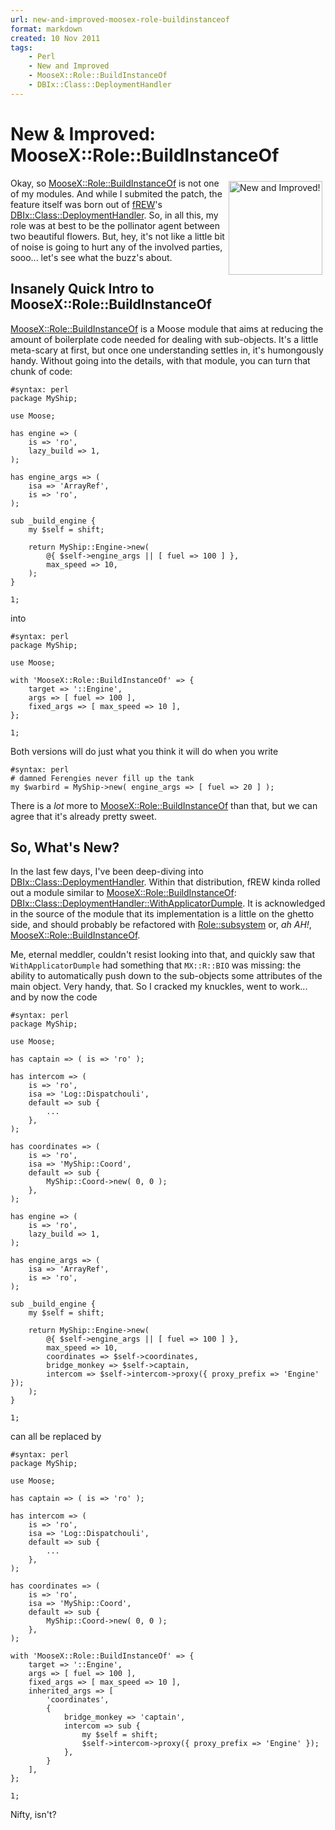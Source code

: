 ```yaml
---
url: new-and-improved-moosex-role-buildinstanceof
format: markdown
created: 10 Nov 2011
tags:
    - Perl
    - New and Improved
    - MooseX::Role::BuildInstanceOf
    - DBIx::Class::DeploymentHandler
---
```


# New &amp; Improved: MooseX::Role::BuildInstanceOf

<div style="float: right; padding: 5px;">
<img src="__ENTRY_DIR__/val_approuve.png" alt="New and Improved!" width="150"/>
</div>

Okay, so [MooseX::Role::BuildInstanceOf](cpan) is not one of my modules.
And while I submited the patch, the feature itself was born out of 
[fREW](http://search.cpan.org/~frew/)'s
[DBIx::Class::DeploymentHandler](cpan). So, in all this, my role was
at best to be the pollinator agent between two beautiful flowers. But, hey,
it's not like a little bit of  noise is going to hurt any of the involved
parties, sooo... let's see what the buzz's about.

## Insanely Quick Intro to MooseX::Role::BuildInstanceOf

[MooseX::Role::BuildInstanceOf](cpan) is a Moose module
that aims at reducing the amount of boilerplate code needed 
for dealing with sub-objects. It's a little meta-scary at first,
but once one understanding settles in, it's humongously handy.
Without going into the details, with that module, you can turn that
chunk of code:

    #syntax: perl
    package MyShip;

    use Moose;

    has engine => (
        is => 'ro',
        lazy_build => 1,
    );

    has engine_args => (
        isa => 'ArrayRef',
        is => 'ro',
    );

    sub _build_engine {
        my $self = shift;

        return MyShip::Engine->new(
            @{ $self->engine_args || [ fuel => 100 ] },
            max_speed => 10,
        );
    }

    1;

into

    #syntax: perl
    package MyShip;

    use Moose;

    with 'MooseX::Role::BuildInstanceOf' => {
        target => '::Engine',
        args => [ fuel => 100 ],
        fixed_args => [ max_speed => 10 ],
    };

    1;

Both versions will do just what you think it will do when you write

    #syntax: perl
    # damned Ferengies never fill up the tank
    my $warbird = MyShip->new( engine_args => [ fuel => 20 ] );

There is a *lot* more to [MooseX::Role::BuildInstanceOf](cpan) than that,
but we can agree that it's already pretty sweet.

## So, What's New?

In the last few days, I've been deep-diving into 
[DBIx::Class::DeploymentHandler](cpan).  Within that
distribution, fREW kinda rolled out a module similar to 
[MooseX::Role::BuildInstanceOf](cpan): 
[DBIx::Class::DeploymentHandler::WithApplicatorDumple](http://search.cpan.org/~frew/DBIx-Class-DeploymentHandler-0.001005/lib/DBIx/Class/DeploymentHandler/WithApplicatorDumple.pm).
It is acknowledged in the source of the module that its implementation is a
little on the ghetto side, and should probably be refactored with
[Role::subsystem](cpan) or, *ah AH!*,
[MooseX::Role::BuildInstanceOf](cpan).

Me, eternal meddler, couldn't
resist looking into that, and quickly saw that `WithApplicatorDumple` had
something that `MX::R::BIO` was missing: the ability to automatically
push down to the sub-objects some attributes of the main object. Very handy,
that. So I cracked my knuckles, went to work... and by now the code


    #syntax: perl
    package MyShip;

    use Moose;

    has captain => ( is => 'ro' );

    has intercom => ( 
        is => 'ro', 
        isa => 'Log::Dispatchouli',
        default => sub {
            ...
        },
    );

    has coordinates => (
        is => 'ro',
        isa => 'MyShip::Coord',
        default => sub {
            MyShip::Coord->new( 0, 0 );
        },
    );

    has engine => (
        is => 'ro',
        lazy_build => 1,
    );

    has engine_args => (
        isa => 'ArrayRef',
        is => 'ro',
    );

    sub _build_engine {
        my $self = shift;

        return MyShip::Engine->new(
            @{ $self->engine_args || [ fuel => 100 ] },
            max_speed => 10,
            coordinates => $self->coordinates,
            bridge_monkey => $self->captain,
            intercom => $self->intercom->proxy({ proxy_prefix => 'Engine' });
        );
    }

    1;

can all be replaced by

    #syntax: perl
    package MyShip;

    use Moose;

    has captain => ( is => 'ro' );

    has intercom => ( 
        is => 'ro', 
        isa => 'Log::Dispatchouli',
        default => sub {
            ...
        },
    );

    has coordinates => (
        is => 'ro',
        isa => 'MyShip::Coord',
        default => sub {
            MyShip::Coord->new( 0, 0 );
        },
    );

    with 'MooseX::Role::BuildInstanceOf' => {
        target => '::Engine',
        args => [ fuel => 100 ],
        fixed_args => [ max_speed => 10 ],
        inherited_args => [
            'coordinates',
            {
                bridge_monkey => 'captain',
                intercom => sub {
                    my $self = shift;
                    $self->intercom->proxy({ proxy_prefix => 'Engine' });
                },
            }
        ],
    };

    1;

Nifty, isn't?
